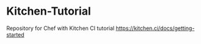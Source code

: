 # Kitchen-Tutorial
Repository for Chef with Kitchen CI tutorial https://kitchen.ci/docs/getting-started
